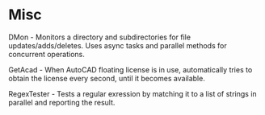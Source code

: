 # Misc
DMon - Monitors a directory and subdirectories for file updates/adds/deletes. Uses async tasks and parallel methods for concurrent operations.


GetAcad - When AutoCAD floating license is in use, automatically tries to obtain the license every second, until it becomes available.


RegexTester - Tests a regular exression by matching it to a list of strings in parallel and reporting the result.
